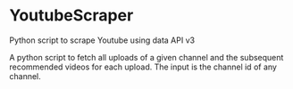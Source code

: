 # YoutubeScraper
Python script to scrape Youtube using data API v3

A python script to fetch all uploads of a given channel and the subsequent recommended videos for each upload. 
The input is the channel id of any channel. 
